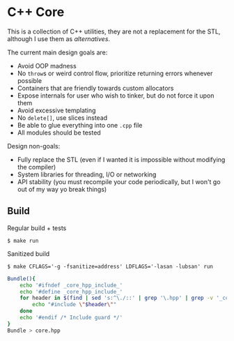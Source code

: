 # C++ Core

This is a collection of C++ utilities, they are not a replacement for the STL,
although I use them as *alternatives*.

The current main design goals are:

- Avoid OOP madness
- No `throw`s or weird control flow, prioritize returning errors whenever possible
- Containers that are friendly towards custom allocators
- Expose internals for user who wish to tinker, but do not force it upon them
- Avoid excessive templating
- No `delete[]`, use slices instead
- Be able to glue everything into one `.cpp` file
- All modules should be tested

Design non-goals:

- Fully replace the STL (even if I wanted it is impossible without modifying the compiler)
- System libraries for threading, I/O or networking
- API stability (you must recompile your code periodically, but I won't go out of my way yo break things)

## Build

Regular build + tests

```
$ make run
```

Sanitized build
```
$ make CFLAGS='-g -fsanitize=address' LDFLAGS='-lasan -lubsan' run
```

```sh
Bundle(){
    echo '#ifndef _core_hpp_include_'
    echo '#define _core_hpp_include_'
    for header in $(find | sed 's:^\./::' | grep '\.hpp' | grep -v '_core'); do
        echo "#include \"$header\""
    done
    echo '#endif /* Include guard */'
}
Bundle > core.hpp
```


